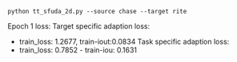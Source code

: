
```
python tt_sfuda_2d.py --source chase --target rite
```

Epoch 1 loss:
Target specific adaption loss:
- train_loss: 1.2677, train-iout:0.0834
Task specific adaption loss:
- train_loss: 0.7852 - train-iou: 0.1631